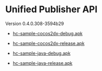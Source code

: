 # Unified Publisher API 

 Version 0.4.0.308-3594b29

* [hc-sample-cocos2dx-debug.apk](https://honeycomb-bucket.s3.amazonaws.com/hc-sample-cocos2dx-debug.apk?Expires=1442827168&Signature=%2BHWBswa6G9o%2FE1E%2FONvlrnGoScU%3D&AWSAccessKeyId=AKIAIGXRM4NA6YIFQINA)

* [hc-sample-cocos2dx-release.apk](https://honeycomb-bucket.s3.amazonaws.com/hc-sample-cocos2dx-release.apk?AWSAccessKeyId=AKIAIGXRM4NA6YIFQINA&Signature=tFci57x9AanAWBnhBbomH04hrb8%3D&Expires=1442827353)

* [hc-sample-java-debug.apk](https://honeycomb-bucket.s3.amazonaws.com/hc-sample-java-debug.apk?Signature=c0LiTuULMeZRrfdyZB4rHAATdF0%3D&AWSAccessKeyId=AKIAIGXRM4NA6YIFQINA&Expires=1442827379)

* [hc-sample-java-release.apk](https://honeycomb-bucket.s3.amazonaws.com/hc-sample-java-release.apk?AWSAccessKeyId=AKIAIGXRM4NA6YIFQINA&Signature=zG%2FvxxOkOgO1opWHQs00uzpMUQ4%3D&Expires=1442827404)

